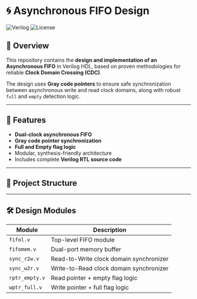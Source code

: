 # 🌀 Asynchronous FIFO Design

![Verilog](https://img.shields.io/badge/HDL-Verilog-blue.svg)
![License](https://img.shields.io/badge/license-MIT-green.svg)

## 📜 Overview
This repository contains the **design and implementation of an Asynchronous FIFO** in Verilog HDL, based on proven methodologies for reliable **Clock Domain Crossing (CDC)**.

The design uses **Gray code pointers** to ensure safe synchronization between asynchronous write and read clock domains, along with robust `full` and `empty` detection logic.

---

## 🚀 Features
- **Dual-clock asynchronous FIFO**
- **Gray code pointer synchronization**
- **Full and Empty flag logic**
- Modular, synthesis-friendly architecture
- Includes complete **Verilog RTL source code**

---

## 📂 Project Structure

---

## 🛠️ Design Modules
| Module        | Description |
|---------------|-------------|
| `fifol.v`     | Top-level FIFO module |
| `fifomem.v`   | Dual-port memory buffer |
| `sync_r2w.v`  | Read-to-Write clock domain synchronizer |
| `sync_w2r.v`  | Write-to-Read clock domain synchronizer |
| `rptr_empty.v`| Read pointer + empty flag logic |
| `wptr_full.v` | Write pointer + full flag logic |
